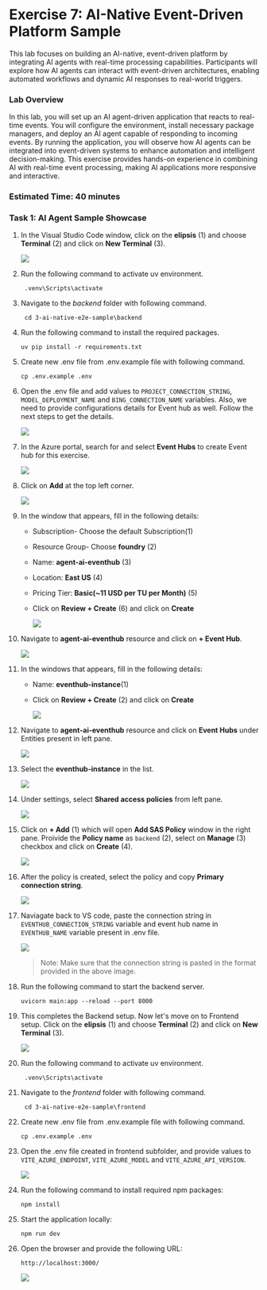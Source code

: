 # Exercise 7: AI-Native Event-Driven Platform Sample 

This lab focuses on building an AI-native, event-driven platform by integrating AI agents with real-time processing capabilities. Participants will explore how AI agents can interact with event-driven architectures, enabling automated workflows and dynamic AI responses to real-world triggers.

### Lab Overview

In this lab, you will set up an AI agent-driven application that reacts to real-time events. You will configure the environment, install necessary package managers, and deploy an AI agent capable of responding to incoming events. By running the application, you will observe how AI agents can be integrated into event-driven systems to enhance automation and intelligent decision-making. This exercise provides hands-on experience in combining AI with real-time event processing, making AI applications more responsive and interactive.

### Estimated Time: 40 minutes

### Task 1: AI Agent Sample Showcase

1. In the Visual Studio Code window, click on the **elipsis** (1) and choose **Terminal** (2) and click on **New Terminal** (3).

    ![](../images/open-new-terminal.png)

1. Run the following command to activate uv environment.

    ```
     .venv\Scripts\activate
    ```

1. Navigate to the *backend* folder with following command.

   ```
    cd 3-ai-native-e2e-sample\backend
    ```    

1. Run the following command to install the required packages.

   ```
   uv pip install -r requirements.txt
    ```

1. Create new .env file from .env.example file with following command.

    ```
    cp .env.example .env
     ```

1. Open the .env file and add values to `PROJECT_CONNECTION_STRING`, `MODEL_DEPLOYMENT_NAME` and `BING_CONNECTION_NAME` variables. Also, we need to provide configurations details for Event hub as well. Follow the next steps to get the details.

    ![](../images/ex7-1.png)

1. In the Azure portal, search for and select **Event Hubs** to create Event hub for this exercise.

    ![](../images/ex7-2.png)

1. Click on **Add** at the top left corner.

    ![](../images/ex7-3.png)

1. In the window that appears, fill in the following details:

   - Subscription- Choose the default Subscription(1)
   - Resource Group- Choose **foundry** (2)
   - Name: **agent-ai-eventhub** (3)
   - Location: **East US** (4)
   - Pricing Tier: **Basic(~11 USD per TU per Month)** (5)
   - Click on **Review + Create** (6) and click on **Create**

        ![](../images/ex7-4.png)

1. Navigate to **agent-ai-eventhub** resource and click on **+ Event Hub**.

    ![](../images/ex7-5.png)

1. In the windows that appears, fill in the following details:

    - Name: **eventhub-instance**(1)
    - Click on **Review + Create** (2) and click on **Create**

        ![](../images/ex7-6.png)

1. Navigate to **agent-ai-eventhub** resource and click on **Event Hubs** under Entities present in left pane.

    ![](../images/ex7-7.png)

1. Select the **eventhub-instance** in the list.

    ![](../images/ex7-8.png)

1. Under settings, select **Shared access policies** from left pane.

    ![](../images/ex7-9.png)

1. Click on **+ Add** (1) which will open **Add SAS Policy** window in the right pane. Proivide the **Policy name** as `backend` (2), select on **Manage** (3) checkbox and click on **Create** (4).

    ![](../images/ex7-10.png)

1. After the policy is created, select the policy and copy **Primary connection string**.

    ![](../images/ex7-11.png)

1. Naviagate back to VS code, paste the connection string in `EVENTHUB_CONNECTION_STRING` variable and event hub name in `EVENTHUB_NAME` variable present in .env file.

    ![](../images/ex7-12.png)
    > Note: Make sure that the connection string is pasted in the format provided in the above image.

1. Run the following command to start the backend server.

   ```
   uvicorn main:app --reload --port 8000
    ```

1. This completes the Backend setup. Now let's move on to Frontend setup. Click on the **elipsis** (1) and choose **Terminal** (2) and click on **New Terminal** (3).

    ![](../images/open-new-terminal.png)

1. Run the following command to activate uv environment.

    ```
     .venv\Scripts\activate
    ```

1. Navigate to the *frontend* folder with following command.

   ```
    cd 3-ai-native-e2e-sample\frontend
    ```    

1. Create new .env file from .env.example file with following command.

    ```
    cp .env.example .env
     ```

1. Open the .env file created in frontend subfolder, and provide values to `VITE_AZURE_ENDPOINT`, `VITE_AZURE_MODEL` and `VITE_AZURE_API_VERSION`.

    ![](../images/ex7-13.png)

1. Run the following command to install required npm packages:

    ```
    npm install  
    ```

1. Start the application locally:

    ```
    npm run dev
    ```

1. Open the browser and provide the following URL:

    ```
    http://localhost:3000/
    ``` 

    ![](../images/ex7-14.png)
